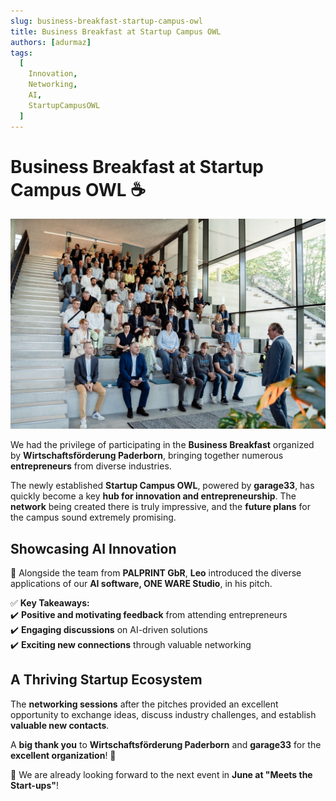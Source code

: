 ```yaml
---
slug: business-breakfast-startup-campus-owl
title: Business Breakfast at Startup Campus OWL
authors: [adurmaz]
tags:
  [
    Innovation,
    Networking,
    AI,
    StartupCampusOWL
  ]
---
```


# Business Breakfast at Startup Campus OWL ☕  

![Business Breakfast](img/1716284131454.jpeg)

We had the privilege of participating in the **Business Breakfast** organized by **Wirtschaftsförderung Paderborn**, bringing together numerous **entrepreneurs** from diverse industries.  

<!-- truncate -->

The newly established **Startup Campus OWL**, powered by **garage33**, has quickly become a key **hub for innovation and entrepreneurship**. The **network** being created there is truly impressive, and the **future plans** for the campus sound extremely promising.  

## Showcasing AI Innovation  

🎤 Alongside the team from **PALPRINT GbR**, **Leo** introduced the diverse applications of our **AI software, ONE WARE Studio**, in his pitch.  

✅ **Key Takeaways:**  
✔️ **Positive and motivating feedback** from attending entrepreneurs  
✔️ **Engaging discussions** on AI-driven solutions  
✔️ **Exciting new connections** through valuable networking  

## A Thriving Startup Ecosystem  

The **networking sessions** after the pitches provided an excellent opportunity to exchange ideas, discuss industry challenges, and establish **valuable new contacts**.  

A **big thank you** to **Wirtschaftsförderung Paderborn** and **garage33** for the **excellent organization**! 🎉  

🚀 We are already looking forward to the next event in **June at "Meets the Start-ups"**!  